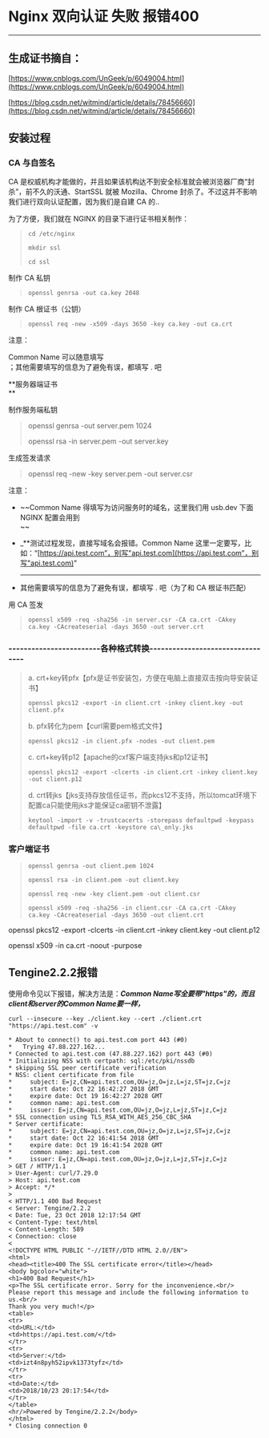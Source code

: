 # Nginx 双向认证 失败 报错400

---

## 生成证书摘自：

[https://www.cnblogs.com/UnGeek/p/6049004.html](https://www.cnblogs.com/UnGeek/p/6049004.html)

[https://blog.csdn.net/witmind/article/details/78456660](https://blog.csdn.net/witmind/article/details/78456660)

## 安装过程

### CA 与自签名

CA 是权威机构才能做的，并且如果该机构达不到安全标准就会被浏览器厂商“封杀”，前不久的沃通、StartSSL 就被 Mozilla、Chrome 封杀了。不过这并不影响我们进行双向认证配置，因为我们是自建 CA 的..

为了方便，我们就在 NGINX 的目录下进行证书相关制作：

> `cd /etc/nginx`
>
> `mkdir ssl`
>
> `cd ssl`

制作 CA 私钥

> `openssl genrsa -out ca.key 2048`

制作 CA 根证书（公钥）

> `openssl req -new -x509 -days 3650 -key ca.key -out ca.crt`

注意：

Common Name 可以随意填写  
；其他需要填写的信息为了避免有误，都填写 . 吧

**服务器端证书  
**

制作服务端私钥

> openssl genrsa -out server.pem 1024
>
> openssl rsa -in server.pem -out server.key

生成签发请求

> openssl req -new -key server.pem -out server.csr

注意：

* ~~Common Name 得填写为访问服务时的域名，这里我们用 usb.dev 下面 NGINX 配置会用到  
  ~~

* \_\*\*测试过程发现，直接写域名会报错。Common Name 这里一定要写，比如：“[https://api.test.com”，别写"api.test.com](https://api.test.com”，别写"api.test.com)"

  ---

* 其他需要填写的信息为了避免有误，都填写 . 吧（为了和 CA 根证书匹配）

用 CA 签发

> `openssl x509 -req -sha256 -in server.csr -CA ca.crt -CAkey ca.key -CAcreateserial -days 3650 -out server.crt`

### ------------------------各种格式转换---------------------------------

> a. crt+key转pfx【pfx是证书安装包，方便在电脑上直接双击按向导安装证书】
>
> ```
> openssl pkcs12 -export -in client.crt -inkey client.key -out client.pfx
> ```
>
> b. pfx转化为pem【curl需要pem格式文件】
>
> ```
> openssl pkcs12 -in client.pfx -nodes -out client.pem
> ```
>
> c. crt+key转p12【apache的cxf客户端支持jks和p12证书】
>
> ```
> openssl pkcs12 -export -clcerts -in client.crt -inkey client.key -out client.p12
> ```
>
> d. crt转jks【jks支持存放信任证书，而pkcs12不支持，所以tomcat环境下配置ca只能使用jks才能保证ca密钥不泄露】
>
> ```
> keytool -import -v -trustcacerts -storepass defaultpwd -keypass defaultpwd -file ca.crt -keystore ca\_only.jks
> ```

### 客户端证书

> `openssl genrsa -out client.pem 1024`
>
> `openssl rsa -in client.pem -out client.key`
>
> `openssl req -new -key client.pem -out client.csr`
>
> `openssl x509 -req -sha256 -in client.csr -CA ca.crt -CAkey ca.key -CAcreateserial -days 3650 -out client.crt`

openssl pkcs12 -export -clcerts -in client.crt -inkey client.key  -out client.p12

openssl x509 -in ca.crt  -noout -purpose

## Tengine2.2.2报错

使用命令见以下报错，解决方法是：_**Common Name写全要带"https"的，而且client和server的Common Name要一样，**_

`curl --insecure --key ./client.key --cert ./client.crt "https://api.test.com" -v`

```
* About to connect() to api.test.com port 443 (#0)
*   Trying 47.88.227.162...
* Connected to api.test.com (47.88.227.162) port 443 (#0)
* Initializing NSS with certpath: sql:/etc/pki/nssdb
* skipping SSL peer certificate verification
* NSS: client certificate from file
*     subject: E=jz,CN=api.test.com,OU=jz,O=jz,L=jz,ST=jz,C=jz
*     start date: Oct 22 16:42:27 2018 GMT
*     expire date: Oct 19 16:42:27 2028 GMT
*     common name: api.test.com
*     issuer: E=jz,CN=api.test.com,OU=jz,O=jz,L=jz,ST=jz,C=jz
* SSL connection using TLS_RSA_WITH_AES_256_CBC_SHA
* Server certificate:
*     subject: E=jz,CN=api.test.com,OU=jz,O=jz,L=jz,ST=jz,C=jz
*     start date: Oct 22 16:41:54 2018 GMT
*     expire date: Oct 19 16:41:54 2028 GMT
*     common name: api.test.com
*     issuer: E=jz,CN=api.test.com,OU=jz,O=jz,L=jz,ST=jz,C=jz
> GET / HTTP/1.1
> User-Agent: curl/7.29.0
> Host: api.test.com
> Accept: */*
> 
< HTTP/1.1 400 Bad Request
< Server: Tengine/2.2.2
< Date: Tue, 23 Oct 2018 12:17:54 GMT
< Content-Type: text/html
< Content-Length: 589
< Connection: close
< 
<!DOCTYPE HTML PUBLIC "-//IETF//DTD HTML 2.0//EN">
<html>
<head><title>400 The SSL certificate error</title></head>
<body bgcolor="white">
<h1>400 Bad Request</h1>
<p>The SSL certificate error. Sorry for the inconvenience.<br/>
Please report this message and include the following information to us.<br/>
Thank you very much!</p>
<table>
<tr>
<td>URL:</td>
<td>https://api.test.com/</td>
</tr>
<tr>
<td>Server:</td>
<td>izt4n8pyh52ipvk1373tyfz</td>
</tr>
<tr>
<td>Date:</td>
<td>2018/10/23 20:17:54</td>
</tr>
</table>
<hr/>Powered by Tengine/2.2.2</body>
</html>
* Closing connection 0
```



